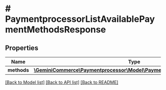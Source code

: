 # # PaymentprocessorListAvailablePaymentMethodsResponse


## Properties


Name | Type | Description | Notes
------------ | ------------- | ------------- | -------------
**methods**| [**\GeminiCommerce\Paymentprocessor\Model\PaymentprocessorPaymentMethod[]**](PaymentprocessorPaymentMethod.md) |   | [optional]


[[Back to Model list]](../../README.md#models) [[Back to API list]](../../README.md#endpoints) [[Back to README]](../../README.md)